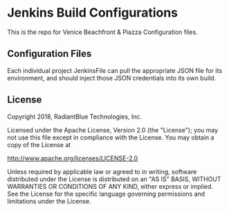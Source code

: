 # Jenkins Build Configurations

This is the repo for Venice Beachfront & Piazza Configuration files. 

## Configuration Files

Each individual project JenkinsFile can pull the appropriate JSON file for its environment, and should inject those JSON credentials into its own build.

## License

Copyright 2018, RadiantBlue Technologies, Inc.

Licensed under the Apache License, Version 2.0 (the "License");
you may not use this file except in compliance with the License.
You may obtain a copy of the License at

  http://www.apache.org/licenses/LICENSE-2.0

Unless required by applicable law or agreed to in writing, software
distributed under the License is distributed on an "AS IS" BASIS,
WITHOUT WARRANTIES OR CONDITIONS OF ANY KIND, either express or implied.
See the License for the specific language governing permissions and
limitations under the License.
